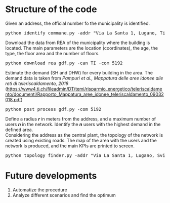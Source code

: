 # Structure of the code

Given an address, the official number fo the municipality is identified.

<pre>
python identify_commune.py -addr "Via La Santa 1, Lugano, Ticino, Svizzera"
</pre>

Download the data from REA of the municipality where the building is located.
The main parameters are the location (coordinates), the age, the type, the floor area and the number of floors.
<pre>
python download_rea_gdf.py -can TI -com 5192
</pre>

Estimate the demand (SH and DHW) for every building in the area.
The demand data is taken from _Pampuri et al., Mappatura delle aree idonee alle reti di 
teleriscaldamento, 2018_  (https://www4.ti.ch/fileadmin/DT/temi/risparmio_energetico/teleriscaldamento/documenti/Rapporto_Mappatura_aree_idonee_teleriscaldamento_09032018.pdf)
<pre>
python post_process_gdf.py -com 5192
</pre>


Define a radius ***r*** in meters from the address, and a maximum number of users _**n**_ in the network. 
Identify the _**n**_ users with the highest demand in the defined area.  
Considering the address as the central plant, the topology of the network is created using existing roads.
The map of the area with the users and the network is produced, and the main KPIs are printed to screen.
 
<pre>
python topology_finder.py -addr "Via La Santa 1, Lugano, Svizzera" -r 100 -n 10
</pre>



# Future developments

1. Automatize the procedure
2. Analyze different scenarios and find the optimum












